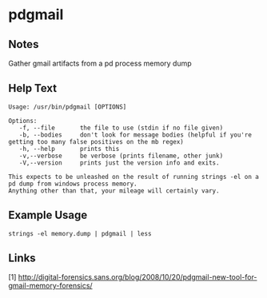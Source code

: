 # pdgmail

Notes
-------
Gather gmail artifacts from a pd process memory dump

Help Text
-------
```
Usage: /usr/bin/pdgmail [OPTIONS]

Options:
   -f, --file       the file to use (stdin if no file given)
   -b, --bodies	    don't look for message bodies (helpful if you're getting too many false positives on the mb regex)
   -h, --help	    prints this 
   -v,--verbose	    be verbose (prints filename, other junk)
   -V,--version     prints just the version info and exits.
   
This expects to be unleashed on the result of running strings -el on a pd dump from windows process memory. 
Anything other than that, your mileage will certainly vary.

```

Example Usage
-------
```
strings -el memory.dump | pdgmail | less
```

Links
-------
[1] http://digital-forensics.sans.org/blog/2008/10/20/pdgmail-new-tool-for-gmail-memory-forensics/
